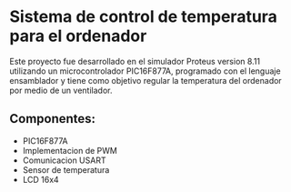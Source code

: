 # Sistema de control de temperatura para el ordenador
Este proyecto fue desarrollado en el simulador Proteus version 8.11 utilizando un microcontrolador PIC16F877A, programado con el lenguaje ensamblador y tiene como objetivo regular la temperatura del ordenador por medio de un ventilador.

## Componentes:
* PIC16F877A
* Implementacion de PWM
* Comunicacion USART
* Sensor de temperatura
* LCD 16x4
